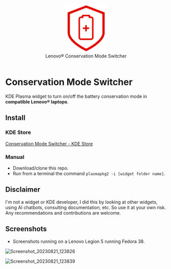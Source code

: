 <div align="center">
<picture>
  <source media="(prefers-color-scheme: dark)" srcset="./logo.png">
  <img alt="Logo" src="./logo.png" height="150px">
</picture>
<br>
Lenovo® Conservation Mode Switcher
</div>
<br>

# Conservation Mode Switcher
KDE Plasma widget to turn on/off the battery conservation mode in **compatible Lenovo® laptops**.

## Install

### KDE Store
[Conservation Mode Switcher - KDE Store](https://store.kde.org/p/2074337/)

### Manual
- Download/clone this repo.
- Run from a terminal the command `plasmapkg2 -i [widget folder name]`.

## Disclaimer
I'm not a widget or KDE developer, I did this by looking at other widgets, using AI chatbots, consulting documentation, etc. So use it at your own risk.
Any recommendations and contributions are welcome.

## Screenshots
- Screenshots running on a Lenovo Legion 5 running Fedora 38.

![Screenshot_20230821_123826](https://github.com/enielrodriguez/lenovo-conservation-mode-switcher/assets/31964610/088db226-af1d-4938-9133-5d5f0d6c2a34)  

![Screenshot_20230821_123839](https://github.com/enielrodriguez/lenovo-conservation-mode-switcher/assets/31964610/fdfeafce-1e9f-463d-aadd-9d6ccaa85039)
